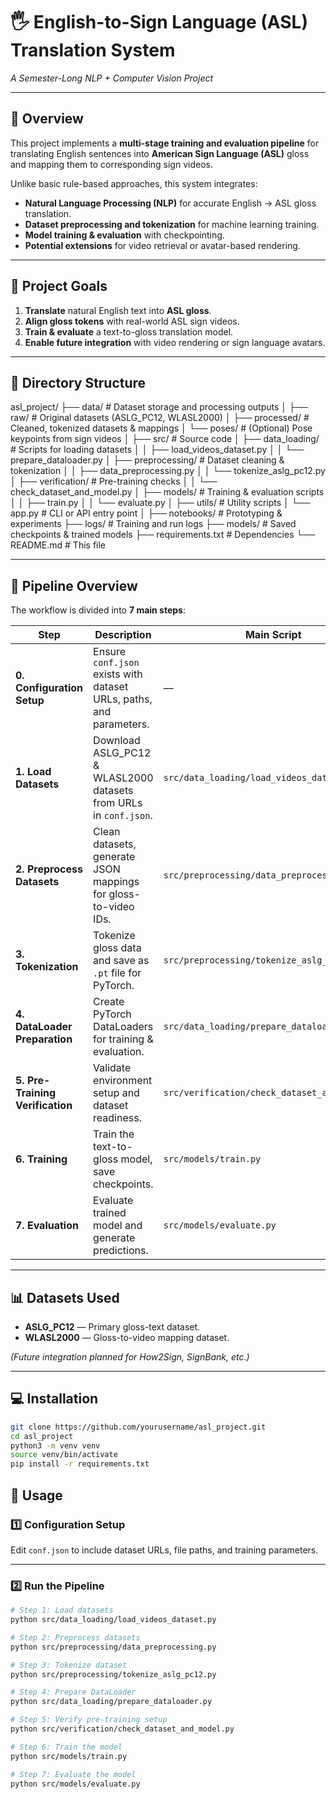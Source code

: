 # 🖐️ English-to-Sign Language (ASL) Translation System  
*A Semester-Long NLP + Computer Vision Project*

---

## 📜 Overview  
This project implements a **multi-stage training and evaluation pipeline** for translating English sentences into **American Sign Language (ASL)** gloss and mapping them to corresponding sign videos.

Unlike basic rule-based approaches, this system integrates:  
- **Natural Language Processing (NLP)** for accurate English → ASL gloss translation.  
- **Dataset preprocessing and tokenization** for machine learning training.  
- **Model training & evaluation** with checkpointing.  
- **Potential extensions** for video retrieval or avatar-based rendering.

---

## 🎯 Project Goals  
1. **Translate** natural English text into **ASL gloss**.  
2. **Align gloss tokens** with real-world ASL sign videos.  
3. **Train & evaluate** a text-to-gloss translation model.  
4. **Enable future integration** with video rendering or sign language avatars.

---

## 📂 Directory Structure  
asl_project/
├── data/ # Dataset storage and processing outputs
│ ├── raw/ # Original datasets (ASLG_PC12, WLASL2000)
│ ├── processed/ # Cleaned, tokenized datasets & mappings
│ └── poses/ # (Optional) Pose keypoints from sign videos
│
├── src/ # Source code
│ ├── data_loading/ # Scripts for loading datasets
│ │ ├── load_videos_dataset.py
│ │ └── prepare_dataloader.py
│ ├── preprocessing/ # Dataset cleaning & tokenization
│ │ ├── data_preprocessing.py
│ │ └── tokenize_aslg_pc12.py
│ ├── verification/ # Pre-training checks
│ │ └── check_dataset_and_model.py
│ ├── models/ # Training & evaluation scripts
│ │ ├── train.py
│ │ └── evaluate.py
│ ├── utils/ # Utility scripts
│ └── app.py # CLI or API entry point
│
├── notebooks/ # Prototyping & experiments
├── logs/ # Training and run logs
├── models/ # Saved checkpoints & trained models
├── requirements.txt # Dependencies
└── README.md # This file

---

## 🔄 Pipeline Overview  

The workflow is divided into **7 main steps**:

| **Step** | **Description** | **Main Script** | **Artifacts Required** | **Artifacts Generated** |
|----------|-----------------|-----------------|------------------------|-------------------------|
| **0. Configuration Setup** | Ensure `conf.json` exists with dataset URLs, paths, and parameters. | — | `conf.json` | `Run_info.json` |
| **1. Load Datasets** | Download ASLG_PC12 & WLASL2000 datasets from URLs in `conf.json`. | `src/data_loading/load_videos_dataset.py` | `conf.json` | Raw dataset files in `data/raw/` |
| **2. Preprocess Datasets** | Clean datasets, generate JSON mappings for gloss-to-video IDs. | `src/preprocessing/data_preprocessing.py` | Raw datasets | `data/processed/aslg_pc12_clean.jsonl`, `data/processed/gloss_to_videoid_map.json` |
| **3. Tokenization** | Tokenize gloss data and save as `.pt` file for PyTorch. | `src/preprocessing/tokenize_aslg_pc12.py` | `data/processed/aslg_pc12_clean.jsonl` | `data/processed/aslg_pc12_tokenized.pt` |
| **4. DataLoader Preparation** | Create PyTorch DataLoaders for training & evaluation. | `src/data_loading/prepare_dataloader.py` | Tokenized `.pt` file | — |
| **5. Pre-Training Verification** | Validate environment setup and dataset readiness. | `src/verification/check_dataset_and_model.py` | Tokenized `.pt` file | — |
| **6. Training** | Train the text-to-gloss model, save checkpoints. | `src/models/train.py` | — | Model checkpoints in `models/checkpoints/` |
| **7. Evaluation** | Evaluate trained model and generate predictions. | `src/models/evaluate.py` | Tokenized `.pt` file, model checkpoints | `Predictions.csv` |

---

## 📊 Datasets Used  
- **ASLG_PC12** — Primary gloss-text dataset.  
- **WLASL2000** — Gloss-to-video mapping dataset.  

*(Future integration planned for How2Sign, SignBank, etc.)*

---

## 💻 Installation  
```bash
git clone https://github.com/yourusername/asl_project.git
cd asl_project
python3 -m venv venv
source venv/bin/activate
pip install -r requirements.txt
```

## 🚀 Usage  

### 1️⃣ Configuration Setup  
Edit `conf.json` to include dataset URLs, file paths, and training parameters.

---

### 2️⃣ Run the Pipeline  

```bash
# Step 1: Load datasets
python src/data_loading/load_videos_dataset.py

# Step 2: Preprocess datasets
python src/preprocessing/data_preprocessing.py

# Step 3: Tokenize dataset
python src/preprocessing/tokenize_aslg_pc12.py

# Step 4: Prepare DataLoader
python src/data_loading/prepare_dataloader.py

# Step 5: Verify pre-training setup
python src/verification/check_dataset_and_model.py

# Step 6: Train the model
python src/models/train.py

# Step 7: Evaluate the model
python src/models/evaluate.py
